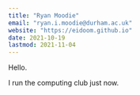```yaml
---
title: "Ryan Moodie"
email: "ryan.i.moodie@durham.ac.uk"
website: "https://eidoom.github.io"
date: 2021-10-19
lastmod: 2021-11-04
---
```


Hello.

I run the computing club just now.
